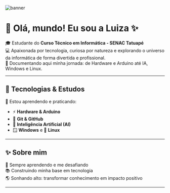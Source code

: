 ![banner](https://github.com/user-attachments/assets/5e7d8a18-de25-49f9-8280-ebffe48b9ed0)










# 💖 Olá, mundo! Eu sou a Luiza ✨

🎓 Estudante do **Curso Técnico em Informática - SENAC Tatuapé**  
💻 Apaixonada por tecnologia, curiosa por natureza e explorando o universo da informática de forma divertida e profissional.  
🌸 Documentando aqui minha jornada: de Hardware e Arduino até IA, Windows e Linux.  

---

## 🚀 Tecnologias & Estudos
🌼 Estou aprendendo e praticando:  
- ⚡ **Hardware & Arduino**  
- 🖤 **Git & GitHub**  
- 🤖 **Inteligência Artificial (AI)**  
- 🪟 **Windows** e 🐧 **Linux**  

---

## ✨ Sobre mim
🌷 Sempre aprendendo e me desafiando  
📚 Construindo minha base em tecnologia  
🌎 Sonhando alto: transformar conhecimento em impacto positivo  

---

 



<!--
**maiialuiza/maiialuiza** is a ✨ _special_ ✨ repository because its `README.md` (this file) appears on your GitHub profile.

Here are some ideas to get you started:

- 🔭 I’m currently working on ...
- 🌱 I’m currently learning ...
- 👯 I’m looking to collaborate on ...
- 🤔 I’m looking for help with ...
- 💬 Ask me about ...
- 📫 How to reach me: ...
- 😄 Pronouns: ...
- ⚡ Fun fact: ...
-->
